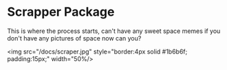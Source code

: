 # Scrapper Package

This is where the process starts, can't have any sweet space memes if you don't have any pictures of space now can you?

<img src="/docs/scraper.jpg"
     style="border:4px solid #1b6b6f; padding:15px;"
     width="50%/>